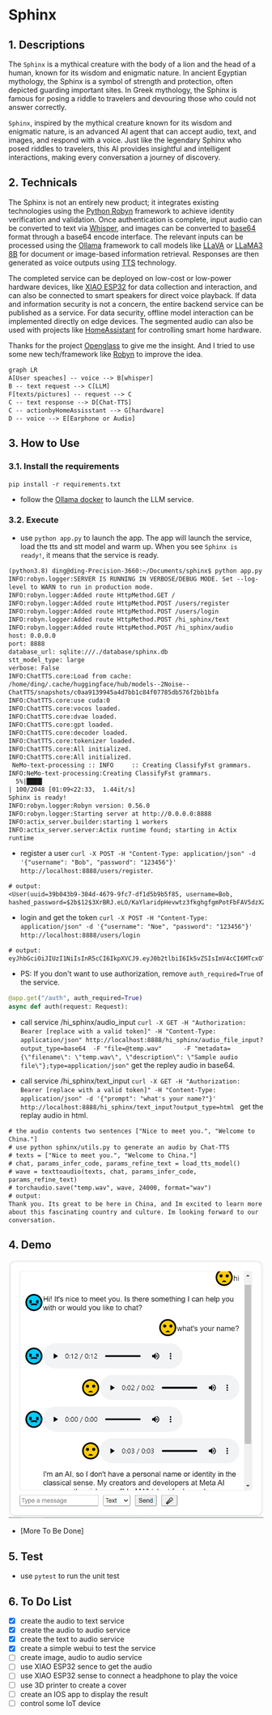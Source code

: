 # Sphinx

## 1. Descriptions
The `Sphinx` is a mythical creature with the body of a lion and the head of a human, known for its wisdom and enigmatic nature. In ancient Egyptian mythology, the Sphinx is a symbol of strength and protection, often depicted guarding important sites. In Greek mythology, the Sphinx is famous for posing a riddle to travelers and devouring those who could not answer correctly. 

`Sphinx`, inspired by the mythical creature known for its wisdom and enigmatic nature, is an advanced AI agent that can accept audio, text, and images, and respond with a voice. Just like the legendary Sphinx who posed riddles to travelers, this AI provides insightful and intelligent interactions, making every conversation a journey of discovery.

## 2. Technicals
The Sphinx is not an entirely new product; it integrates existing technologies using the [Python Robyn](https://robyn.tech/) framework to achieve identity verification and validation. Once authentication is complete, input audio can be converted to text via [Whisper](https://github.com/openai/whisper), and images can be converted to [base64](https://base64.guru/converter/encode/image) format through a base64 encode interface. The relevant inputs can be processed using the [Ollama](https://github.com/ollama/ollama/blob/main/docs/api.md) framework to call models like [LLaVA](https://huggingface.co/spaces/liuhaotian/LLaVA-1.6) or [LLaMA3 8B](https://huggingface.co/meta-llama/Meta-Llama-3-8B) for document or image-based information retrieval. Responses are then generated as voice outputs using [TTS](https://github.com/2noise/ChatTTS) technology.

The completed service can be deployed on low-cost or low-power hardware devices, like [XIAO ESP32](https://wiki.seeedstudio.com/xiao_esp32s3_bluetooth/) for data collection and interaction, and can also be connected to smart speakers for direct voice playback. If data and information security is not a concern, the entire backend service can be published as a service. For data security, offline model interaction can be implemented directly on edge devices. The segmented audio can also be used with projects like [HomeAssistant](https://github.com/geekofweek/homeassistant) for controlling smart home hardware.

Thanks for the project [Openglass](https://github.com/BasedHardware/OpenGlass) to give me the insight. And I tried to use some new tech/framework like [Robyn](https://robyn.tech/) to improve the idea.

``` mermaid
graph LR
A[User speaches] -- voice --> B[whisper]
B -- text request --> C[LLM]
F[texts/pictures] -- request --> C
C -- text response --> D[Chat-TTS]
C -- actionbyHomeAssisstant --> G[hardware]
D -- voice --> E[Earphone or Audio]
```

## 3. How to Use

### 3.1. Install the requirements

``` shell
pip install -r requirements.txt

```

* follow the [Ollama docker](https://github.com/ollama/ollama/blob/main/docs/docker.md) to launch the LLM service.

### 3.2. Execute

* use `python app.py` to launch the app. The app will launch the service, load the tts and stt model and warm up. When you see `Sphinx is ready!`, it means that the service is ready.

``` shell
(python3.8) ding@ding-Precision-3660:~/Documents/sphinx$ python app.py
INFO:robyn.logger:SERVER IS RUNNING IN VERBOSE/DEBUG MODE. Set --log-level to WARN to run in production mode.
INFO:robyn.logger:Added route HttpMethod.GET /
INFO:robyn.logger:Added route HttpMethod.POST /users/register
INFO:robyn.logger:Added route HttpMethod.POST /users/login
INFO:robyn.logger:Added route HttpMethod.POST /hi_sphinx/text
INFO:robyn.logger:Added route HttpMethod.POST /hi_sphinx/audio
host: 0.0.0.0
port: 8888
database_url: sqlite:///./database/sphinx.db
stt_model_type: large
verbose: False
INFO:ChatTTS.core:Load from cache: /home/ding/.cache/huggingface/hub/models--2Noise--ChatTTS/snapshots/c0aa9139945a4d7bb1c84f07785db576f2bb1bfa
INFO:ChatTTS.core:use cuda:0
INFO:ChatTTS.core:vocos loaded.
INFO:ChatTTS.core:dvae loaded.
INFO:ChatTTS.core:gpt loaded.
INFO:ChatTTS.core:decoder loaded.
INFO:ChatTTS.core:tokenizer loaded.
INFO:ChatTTS.core:All initialized.
INFO:ChatTTS.core:All initialized.
 NeMo-text-processing :: INFO     :: Creating ClassifyFst grammars.
INFO:NeMo-text-processing:Creating ClassifyFst grammars.
  5%|████▎                                                                                   | 100/2048 [01:09<22:33,  1.44it/s]
Sphinx is ready!
INFO:robyn.logger:Robyn version: 0.56.0
INFO:robyn.logger:Starting server at http://0.0.0.0:8888
INFO:actix_server.builder:starting 1 workers
INFO:actix_server.server:Actix runtime found; starting in Actix runtime

```

* register a user `curl -X POST -H "Content-Type: application/json" -d '{"username": "Bob", "password": "123456"}' http://localhost:8888/users/register`.
``` shell
# output:
<User(uuid=39b043b9-304d-4679-9fc7-df1d5b9b5f85, username=Bob, hashed_password=$2b$12$3XrBRJ.eLO/KaYlaridpHevwtz3fkghgfgmPotFbFAV5dzXZH7xP.)>
```

* login and get the token `curl -X POST -H "Content-Type: application/json" -d '{"username": "Noe", "password": "123456"}' http://localhost:8888/users/login`

``` shell
# output: 
eyJhbGciOiJIUzI1NiIsInR5cCI6IkpXVCJ9.eyJ0b2tlbiI6Ik5vZSIsImV4cCI6MTcxOTM5MTY0NX0.jBgg2GJKSeehd3BD4_wJr0eVgwf52uVKqaz2WfvePhs
```

* PS: If you don't want to use authorization, remove `auth_required=True` of the service.

```python
@app.get("/auth", auth_required=True)
async def auth(request: Request):
```

* call service /hi_sphinx/audio_input `curl -X GET -H "Authorization: Bearer [replace with a valid token]" -H "Content-Type: application/json" http://localhost:8888/hi_sphinx/audio_file_input?output_type=base64  -F "file=@temp.wav"      -F "metadata={\"filename\": \"temp.wav\", \"description\": \"Sample audio file\"};type=application/json"` get the repley audio in base64.


* call service /hi_sphinx/text_input `curl -X GET -H "Authorization: Bearer [replace with a valid token]" -H "Content-Type: application/json" -d '{"prompt": "what's your name?"}' http://localhost:8888/hi_sphinx/text_input?output_type=html ` get the replay audio in html.

``` shell
# the audio contents two sentences ["Nice to meet you.", "Welcome to China."]
# use python sphinx/utils.py to generate an audio by Chat-TTS
# texts = ["Nice to meet you.", "Welcome to China."]
# chat, params_infer_code, params_refine_text = load_tts_model()
# wave = texttoaudio(texts, chat, params_infer_code, params_refine_text)
# torchaudio.save("temp.wav", wave, 24000, format="wav")
# output: 
Thank you. Its great to be here in China, and Im excited to learn more about this fascinating country and culture. Im looking forward to our conversation.
```

## 4. Demo

![](demo/demo.png)

* [More To Be Done]

## 5. Test

* use `pytest` to run the unit test


## 6. To Do List

* [x] create the audio to text service
* [x] create the audio to audio service
* [x] create the text to audio service
* [x] create a simple webui to test the service 
* [ ] create image, audio to audio service
* [ ] use XIAO ESP32 sence to get the audio
* [ ] use XIAO ESP32 sense to connect a headphone to play the voice
* [ ] use 3D printer to create a cover
* [ ] create an IOS app to display the result
* [ ] control some IoT device